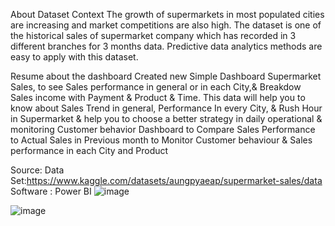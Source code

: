 About Dataset
  Context The growth of supermarkets in most populated cities are increasing and market competitions are also high. The dataset is one of the historical sales of supermarket company which has recorded in 3 different branches for 3 months data. Predictive data analytics methods are easy to apply with this dataset.

Resume about the dashboard 
  Created new Simple Dashboard Supermarket Sales, to see Sales performance in general or in each City,& Breakdow Sales income with Payment & Product & Time. This data will help you to know about Sales Trend in general, Performance In every City, & Rush Hour in Supermarket & help you to choose a better strategy in daily operational & monitoring Customer behavior
  Dashboard to Compare Sales Performance to Actual Sales in Previous month to Monitor Customer behaviour & Sales performance in each City and Product

Source: Data Set:https://www.kaggle.com/datasets/aungpyaeap/supermarket-sales/data Software : Power BI
![image](https://github.com/JefPratama/Supermarket-Sales-2/assets/153343134/fc266b0f-cffe-4b91-b797-84710d0ca327)

![image](https://github.com/JefPratama/Supermarket-Sales-2/assets/153343134/9ea1325f-2ff6-446d-84f5-4aeb42ae2538)

